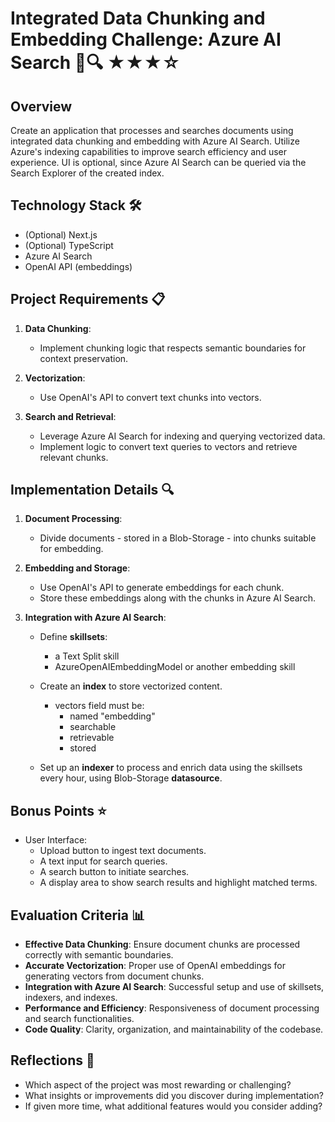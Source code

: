 # Integrated Data Chunking and Embedding Challenge: Azure AI Search 📄🔍 ★★★☆

## Overview
Create an application that processes and searches documents using integrated data chunking and embedding with Azure AI Search. Utilize Azure's indexing capabilities to improve search efficiency and user experience.
UI is optional, since Azure AI Search can be queried via the Search Explorer of the created index.

## Technology Stack 🛠️
* (Optional) Next.js
* (Optional) TypeScript
* Azure AI Search
* OpenAI API (embeddings)

## Project Requirements 📋
1. **Data Chunking**:
   - Implement chunking logic that respects semantic boundaries for context preservation.

2. **Vectorization**:
   - Use OpenAI's API to convert text chunks into vectors.

3. **Search and Retrieval**:
   - Leverage Azure AI Search for indexing and querying vectorized data.
   - Implement logic to convert text queries to vectors and retrieve relevant chunks.

## Implementation Details 🔍

1. **Document Processing**:
   - Divide documents - stored in a Blob-Storage - into chunks suitable for embedding.

2. **Embedding and Storage**:
   - Use OpenAI's API to generate embeddings for each chunk.
   - Store these embeddings along with the chunks in Azure AI Search.

3. **Integration with Azure AI Search**:
   - Define **skillsets**:
     - a Text Split skill
     - AzureOpenAIEmbeddingModel or another embedding skill
   - Create an **index** to store vectorized content.
     - vectors field must be:
       - named "embedding"
       - searchable
       - retrievable
       - stored

   - Set up an **indexer** to process and enrich data using the skillsets every hour, using Blob-Storage **datasource**.

## Bonus Points ⭐
- User Interface:
  - Upload button to ingest text documents.
  - A text input for search queries.
  - A search button to initiate searches.
  - A display area to show search results and highlight matched terms.

## Evaluation Criteria 📊

- **Effective Data Chunking**: Ensure document chunks are processed correctly with semantic boundaries.
- **Accurate Vectorization**: Proper use of OpenAI embeddings for generating vectors from document chunks.
- **Integration with Azure AI Search**: Successful setup and use of skillsets, indexers, and indexes.
- **Performance and Efficiency**: Responsiveness of document processing and search functionalities.
- **Code Quality**: Clarity, organization, and maintainability of the codebase.

## Reflections 🤔

- Which aspect of the project was most rewarding or challenging?
- What insights or improvements did you discover during implementation?
- If given more time, what additional features would you consider adding?
